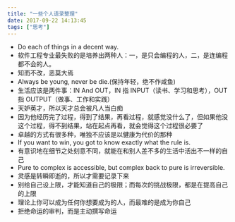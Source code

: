 ```yaml
---
title: "一些个人语录整理"
date: 2017-09-22 14:13:45
tags: ["思考"]
---
```


- Do each of things in a decent way.
- 软件工程专业最失败的是培养出两种人：一，是只会编程的人，二，是连编程都不会的人。
- 知而不改，恶莫大焉
- Always be young, never be die.(保持年轻，绝不作咸鱼)
- 生活应该是两件事：IN And OUT，IN 指 INPUT（读书、学习和思考），OUT 指 OUTPUT（做事、工作和实践）
- 天妒英才，所以天才总会被凡人当白痴
- 因为他经历完了过程，得到了结果，再看过程，就感觉没什么了，但如果他没这个过程，得不到结果，站在起点再看，就会觉得这个过程很必要了
- 卓越的方式有很多种，唯独不应该是以健康为代价的那种
- If you want to win, you got to know exactly what the rule is.
- 有意识地在细节之处刻意不同，就能在和别人差不多的生活中活出不一样的自己
- Pure to complex is accessible, but complex back to pure is irreversible.
- 灵感是转瞬即逝的，所以才需要记录下来
- 别给自己设上限，才能知道自己的极限；而每次的挑战极限，都是在提高自己的上限
- 理论上你可以成为任何你想要成为的人，而最难的是成为你自己
- 拒绝命运的审判，而是主动撰写命运
